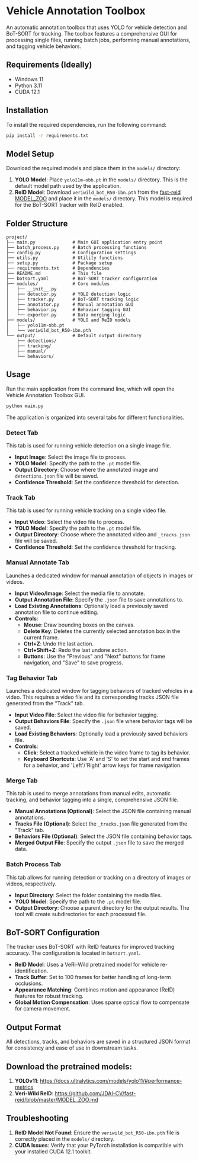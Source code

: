 # Vehicle Annotation Toolbox

An automatic annotation toolbox that uses YOLO for vehicle detection and BoT-SORT for tracking. The toolbox features a comprehensive GUI for processing single files, running batch jobs, performing manual annotations, and tagging vehicle behaviors.

## Requirements (Ideally)

* Windows 11
* Python 3.11
* CUDA 12.1

## Installation

To install the required dependencies, run the following command:

```bash
pip install -r requirements.txt
````

## Model Setup

Download the required models and place them in the `models/` directory:

1.  **YOLO Model**: Place `yolo11m-obb.pt` in the `models/` directory. This is the default model path used by the application.
2.  **ReID Model**: Download `veriwild_bot_R50-ibn.pth` from the [fast-reid MODEL\_ZOO](https://github.com/JDAI-CV/fast-reid/blob/master/MODEL_ZOO.md) and place it in the `models/` directory. This model is required for the BoT-SORT tracker with ReID enabled.

## Folder Structure

```
project/
├── main.py              # Main GUI application entry point
├── batch_process.py     # Batch processing functions
├── config.py            # Configuration settings
├── utils.py             # Utility functions
├── setup.py             # Package setup
├── requirements.txt     # Dependencies
├── README.md            # This file
├── botsort.yaml         # BoT-SORT tracker configuration
├── modules/             # Core modules
│   ├── __init__.py
│   ├── detector.py      # YOLO detection logic
│   ├── tracker.py       # BoT-SORT tracking logic
│   ├── annotator.py     # Manual annotation GUI
│   ├── behavior.py      # Behavior tagging GUI
│   └── exporter.py      # Data merging logic
├── models/              # YOLO and ReID models
│   ├── yolo11m-obb.pt
│   └── veriwild_bot_R50-ibn.pth
└── output/              # Default output directory
    ├── detections/
    ├── tracking/
    ├── manual/
    └── behaviors/
```

## Usage

Run the main application from the command line, which will open the Vehicle Annotation Toolbox GUI.

```bash
python main.py
```

The application is organized into several tabs for different functionalities.

### Detect Tab

This tab is used for running vehicle detection on a single image file.

  * **Input Image**: Select the image file to process.
  * **YOLO Model**: Specify the path to the `.pt` model file.
  * **Output Directory**: Choose where the annotated image and `detections.json` file will be saved.
  * **Confidence Threshold**: Set the confidence threshold for detection.

### Track Tab

This tab is used for running vehicle tracking on a single video file.

  * **Input Video**: Select the video file to process.
  * **YOLO Model**: Specify the path to the `.pt` model file.
  * **Output Directory**: Choose where the annotated video and `_tracks.json` file will be saved.
  * **Confidence Threshold**: Set the confidence threshold for tracking.

### Manual Annotate Tab

Launches a dedicated window for manual annotation of objects in images or videos.

  * **Input Video/Image**: Select the media file to annotate.
  * **Output Annotation File**: Specify the `.json` file to save annotations to.
  * **Load Existing Annotations**: Optionally load a previously saved annotation file to continue editing.
  * **Controls**:
      * **Mouse**: Draw bounding boxes on the canvas.
      * **Delete Key**: Deletes the currently selected annotation box in the current frame.
      * **Ctrl+Z**: Undo the last action.
      * **Ctrl+Shift+Z**: Redo the last undone action.
      * **Buttons**: Use the "Previous" and "Next" buttons for frame navigation, and "Save" to save progress.

### Tag Behavior Tab

Launches a dedicated window for tagging behaviors of tracked vehicles in a video. This requires a video file and its corresponding tracks JSON file generated from the "Track" tab.

  * **Input Video File**: Select the video file for behavior tagging.
  * **Output Behaviors File**: Specify the `.json` file where behavior tags will be saved.
  * **Load Existing Behaviors**: Optionally load a previously saved behaviors file.
  * **Controls**:
      * **Click**: Select a tracked vehicle in the video frame to tag its behavior.
      * **Keyboard Shortcuts**: Use 'A' and 'S' to set the start and end frames for a behavior, and 'Left'/'Right' arrow keys for frame navigation.

### Merge Tab

This tab is used to merge annotations from manual edits, automatic tracking, and behavior tagging into a single, comprehensive JSON file.

  * **Manual Annotations (Optional)**: Select the JSON file containing manual annotations.
  * **Tracks File (Optional)**: Select the `_tracks.json` file generated from the "Track" tab.
  * **Behaviors File (Optional)**: Select the JSON file containing behavior tags.
  * **Merged Output File**: Specify the output `.json` file to save the merged data.

### Batch Process Tab

This tab allows for running detection or tracking on a directory of images or videos, respectively.

  * **Input Directory**: Select the folder containing the media files.
  * **YOLO Model**: Specify the path to the `.pt` model file.
  * **Output Directory**: Choose a parent directory for the output results. The tool will create subdirectories for each processed file.

## BoT-SORT Configuration

The tracker uses BoT-SORT with ReID features for improved tracking accuracy. The configuration is located in `botsort.yaml`.

  * **ReID Model**: Uses a VeRi-Wild pretrained model for vehicle re-identification.
  * **Track Buffer**: Set to 100 frames for better handling of long-term occlusions.
  * **Appearance Matching**: Combines motion and appearance (ReID) features for robust tracking.
  * **Global Motion Compensation**: Uses sparse optical flow to compensate for camera movement.

## Output Format

All detections, tracks, and behaviors are saved in a structured JSON format for consistency and ease of use in downstream tasks.

## Download the pretrained models:
1. **YOLOv11**: https://docs.ultralytics.com/models/yolo11/#performance-metrics
2. **Veri-Wild ReID**: https://github.com/JDAI-CV/fast-reid/blob/master/MODEL_ZOO.md


## Troubleshooting

1.  **ReID Model Not Found**: Ensure the `veriwild_bot_R50-ibn.pth` file is correctly placed in the `models/` directory.
2.  **CUDA Issues**: Verify that your PyTorch installation is compatible with your installed CUDA 12.1 toolkit.